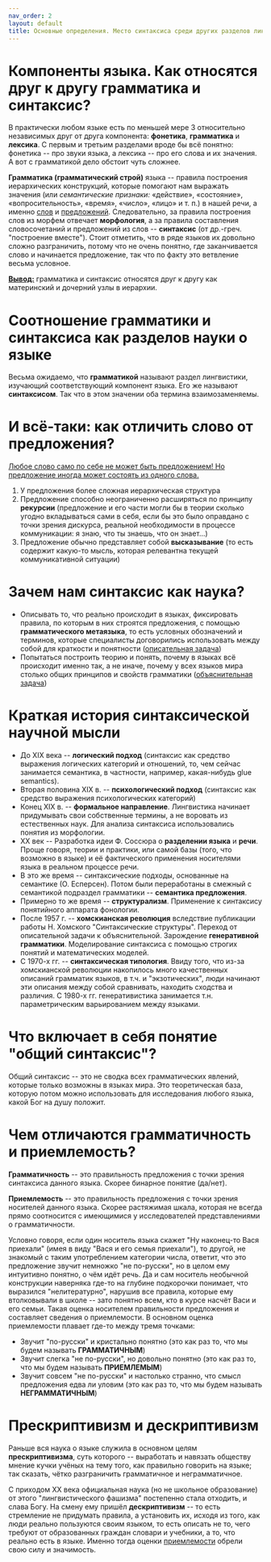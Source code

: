 ```yaml
---
nav_order: 2
layout: default
title: Основные определения. Место синтаксиса среди других разделов лингвистики
---
```

# Компоненты языка. Как относятся друг к другу грамматика и синтаксис?

В практически любом языке есть по меньшей мере 3 относительно независимых друг от друга компонента: **фонетика**, **грамматика** и **лексика**. С первым и третьим разделами вроде бы всё понятно: фонетика -- про звуки языка, а лексика -- про его слова и их значения. А вот с грамматикой дело обстоит чуть сложнее.

**Грамматика (грамматический строй)** языка -- правила построения иерархических конструкций, которые помогают нам выражать значения (или *семантические признаки:* «действие», «состояние», «вопросительность», «время», «число», «лицо» и т. п.) в нашей речи, а именно <ins>слов</ins> и <ins>предложений</ins>. Следовательно, за правила построения слов из морфем отвечает **морфология**, а за правила составления словосочетаний и предложений из слов -- **синтаксис** (от др.-греч. "построение вместе"). Стоит отметить, что в ряде языков их довольно сложно разграничить, потому что не очень понятно, где заканчивается слово и начинается предложение, так что по факту это ветвление весьма условное.

**<ins>Вывод:</ins>** грамматика и синтаксис относятся друг к другу как материнский и дочерний узлы в иерархии.

# Соотношение грамматики и синтаксиса как разделов науки о языке

Весьма ожидаемо, что **грамматикой** называют раздел лингвистики, изучающий соответствующий компонент языка. Его же называют **синтаксисом**. Так что в этом значении оба термина взаимозаменяемы.

# И всё-таки: как отличить слово от предложения?

<ins>Любое слово само по себе не может быть предложением! Но предложение иногда может состоять из одного слова.</ins>

1. У предложения более сложная иерархическая структура
2. Предложение способно неограниченно расширяться по принципу **рекурсии** (предложение и его части могли бы в теории сколько угодно вкладываться сами в себя, если бы это было оправдано с точки зрения дискурса, реальной необходимости в процессе коммуникации: я знаю, что ты знаешь, что он знает...)
3. Предложение обычно представляет собой **высказывание** (то есть содержит какую-то мысль, которая релевантна текущей коммуникативной ситуации)

# Зачем нам синтаксис как наука?

* Описывать то, что реально происходит в языках, фиксировать правила, по которым в них строятся предложения, с помощью **грамматического метаязыка**, то есть условных обозначений и терминов, которые специалисты договорились использовать между собой для краткости и понятности (<ins>описательная задача</ins>)
* Попытаться построить теорию и понять, почему в языках всё происходит именно так, а не иначе, почему у всех языков мира столько общих принципов и свойств грамматики (<ins>объяснительная задача</ins>)

# Краткая история синтаксической научной мысли

* До XIX века -- **логический подход** (синтаксис как средство выражения логических категорий и отношений, то, чем сейчас занимается семантика, в частности, например, какая-нибудь glue semantics).
* Вторая половина XIX в. -- **психологический подход** (синтаксис как средство выражения психологических категорий)
* Конец XIX в. -- **формальное направление**. Лингвистика начинает придумывать свои собственные термины, а не воровать из естественных наук. Для анализа синтаксиса использовались понятия из морфологии.
* XX век -- Разработка идеи Ф. Соссюра о **разделении языка** и **речи**. Проще говоря, теории и практики, или самой базы (того, что возможно в языке) и её фактического применения носителями языка в реальном процессе речи.
* В это же время -- синтаксические подходы, основанные на семантике (О. Есперсен). Потом были переработаны в смежный с семантикой подраздел грамматики -- **семантика предложения**.
* Примерно то же время -- **структурализм**. Применение к синтаксису понятийного аппарата фонологии.
* После 1957 г. -- **хомскианская революция** вследствие публикации работы Н. Хомского "Синтаксические структуры". Переход от описательной задачи к объяснительной. Зарождение **генеративной грамматики**. Моделирование синтаксиса с помощью строгих понятий и математических моделей.
* С 1970-х гг. -- **синтаксическая типология**. Ввиду того, что из-за хомскианской революции накопилось много качественных описаний грамматик языков, в т.ч. и "экзотических", люди начинают эти описания между собой сравнивать, находить сходства и различия. С 1980-х гг. генеративистика занимается т.н. параметрическим варьированием между языками.

# Что включает в себя понятие "общий синтаксис"?

Общий синтаксис -- это не сводка всех грамматических явлений, которые только возможны в языках мира. Это теоретическая база, которую потом можно использовать для исследования любого языка, какой Бог на душу положит.

# Чем отличаются грамматичность и приемлемость?

**Грамматичность** -- это правильность предложения с точки зрения синтаксиса данного языка. Скорее бинарное понятие (да/нет).

**Приемлемость** -- это правильность предложения с точки зрения носителей данного языка. Скорее растяжимая шкала, которая не всегда прямо соотносится с имеющимися у исследователей представлениями о грамматичности.

Условно говоря, если один носитель языка скажет "Ну наконец-то Вася приехали" (имея в виду "Вася и его семья приехали"), то другой, не знакомый с таким употреблением категории числа, ответит, что это предложение звучит немножко "не по-русски", но в целом ему интуитивно понятно, о чём идёт речь. Да и сам носитель необычной конструкции наверняка где-то на глубине подкорочки понимает, что выразился "нелитературно", нарушив все правила, которые ему втолковывали в школе -- зато понятно всем, кто в курсе насчёт Васи и его семьи. Такая оценка носителем правильности предложения и составляет сведения о приемлемости. В основном оценка приемлемости плавает где-то между тремя точками:

* Звучит "по-русски" и кристально понятно (это как раз то, что мы будем называть **ГРАММАТИЧНЫМ**)
* Звучит слегка "не по-русски", но довольно понятно (это как раз то, что мы будем называть **ПРИЕМЛЕМЫМ**)
* Звучит совсем "не по-русски" и настолько странно, что смысл предложения едва ли уловим (это как раз то, что мы будем называть **НЕГРАММАТИЧНЫМ**)

# Прескриптивизм и дескриптивизм

Раньше вся наука о языке служила в основном целям **прескриптивизма**, суть которого -- выработать и навязать обществу мнение кучки учёных на тему того, как правильно говорить на языке; так сказать, чётко разграничить грамматичное и неграмматичное.

С приходом XX века официальная наука (но не школьное образование) от этого "лингвистического фашизма" постепенно стала отходить, и слава Богу. На смену ему пришёл **дескриптивизм** -- то есть стремление не придумать правила, а установить их, исходя из того, как люди реально пользуются своим языком, то есть описать не то, чего требуют от образованных граждан словари и учебники, а то, что реально есть в языке. Именно тогда оценки <ins>приемлемости</ins> обрели свою силу и значимость.

